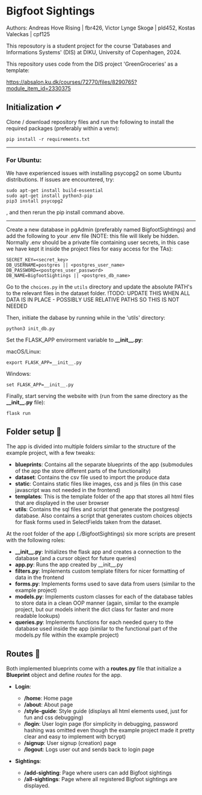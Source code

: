 # Bigfoot Sightings

Authors: Andreas Hove Rising | fbr426, Victor Lynge Skogø | pld452,  Kostas Valeckas | cpf125 

This reposutory is a student project for the course 'Databases and Informations Systems' (DIS) at
DIKU, University of Copenhagen, 2024.

This repository uses code from the DIS project 'GreenGroceries' 
as a template: 

https://absalon.ku.dk/courses/72770/files/8290765?module_item_id=2330375

## Initialization ✔

Clone / download repository files and run the following to install the required packages (preferably within a venv):

    pip install -r requirements.txt
-------------------------------------

### For Ubuntu:

We have experienced issues with installing psycopg2 on some Ubuntu distributions. If issues are encountered, try:

	sudo apt-get install build-essential
	sudo apt-get install python3-pip
	pip3 install psycopg2

, and then rerun the pip install command above.

------------------------------------

Create a new database in pgAdmin (preferably named BigfootSightings) and add the following to your .env file 
(NOTE: this file will likely be hidden. Normally .env should be a private file containing user secrets, in this
case we have kept it inside the project files for easy
access for the TAs):

    SECRET_KEY=<secret_key>
    DB_USERNAME=postgres || <postgres_user_name>
    DB_PASSWORD=<postgres_user_password>
    DB_NAME=BigfootSightings || <postgres_db_name>
    
Go to the `choices.py` in the `utils` directory and update the absolute PATH's
to the relevant files in the dataset folder. 
!TODO: UPDATE THIS WHEN ALL DATA IS IN PLACE - POSSIBLY USE RELATIVE PATHS SO THIS IS NOT NEEDED
    
 Then, initiate the dabase by running while in the 'utils' directory:
 
    python3 init_db.py

Set the FLASK\_APP envirorment variable to __\_\_init\_\_.py__: 

macOS/Linux:

	export FLASK_APP=__init__.py

Windows:

	set FLASK_APP=__init__.py
 	
Finally, start serving the website with (run from the same directory as the __\_\_init\_\_.py__ file):

    flask run

## Folder setup 📁

The app is divided into multiple folders similar to the structure of the example project, with a few tweaks:

- __blueprints__: Contains all the separate blueprints of the app (submodules of the app the store different parts of
  the functionality)
- __dataset__: Contains the csv file used to import the produce data
- __static__: Contains static files like images, css and js files (in this case javascript was not needed in the
  frontend)
- __templates__: This is the template folder of the app that stores all html files that are displayed in the user
  browser
- __utils__: Contains the sql files and script that generate the postgresql database. Also contains a script that
  generates custom choices objects for flask forms used in SelectFields taken from the dataset.

At the root folder of the app (./BigfootSightings) six more scripts are present with the following roles:

- __\_\_init\_\_.py__: Initializes the flask app and creates a connection to the database (and a cursor object for
  future queries)
- __app.py__: Runs the app created by \_\_init__.py
- __filters.py__: Implements custom template filters for nicer formatting of data in the frontend
- __forms.py__: Implements forms used to save data from users (similar to the example project)
- __models.py__: Implements custom classes for each of the database tables to store data in a clean OOP manner (again,
  similar to the example project, but our models inherit the dict class for faster and more readable lookups)
- __queries.py__: Implements functions for each needed query to the database used inside the app (similar to the
  functional part of the models.py file within the example project)

## Routes 📌

Both implemented blueprints come with a __routes.py__ file that initialize a __Blueprint__ object and define _routes_
for the app.

- __Login__:
    - __/home__: Home page
    - __/about__: About page
    - __/style-guide__: Style guide (displays all html elements used, just for fun and css debugging)
    - __/login__: User login page (for simplicity in debugging, password hashing was omitted even though the example
      project made it pretty clear and easy to implement with bcrypt)
    - __/signup__: User signup (creation) page
    - __/logout__: Logs user out and sends back to login page

- __Sightings__:
    - __/add-sighting__: Page where users can add Bigfoot sightings
    - __/all-sightings__: Page where all registered Bigfoot sightings are displayed.
